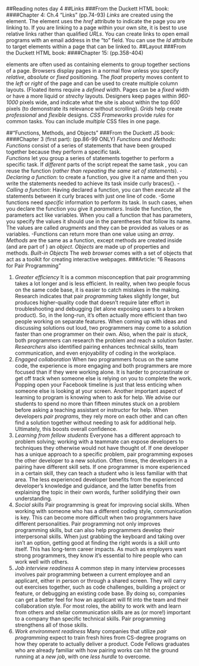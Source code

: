##Reading notes day 4 
##Links
###From the Duckett HTML book:
####Chapter 4: Ch.4 “Links” (pp.74-93)
_Links_ are created using the <a> element.
The _<a>_ element uses the _href_ attribute to indicate the page you are linking to.
If you are linking to a page within your own site, it is best to use relative links rather than qualified _URLs_.
You can create links to open email programs with an email address in the “to” field.
You can use the _Id_ attribute to target elements within a page that can be linked to.
##Layout
###From the Duckett HTML book:
####Chapter 15: (pp.358-404)
_<div>_ elements are often used as containing elements to group together sections of a page.
Browsers display pages in a normal flow unless you specify _relative_, _absolute_ or _fixed_ positioning.
The _float_ property moves content to the *left* or *right* of the page and can be used to create multiple column layouts. (Floated items require a *defined* width.
Pages can be a _fixed_ width or have a more liquid or *strechy* layouts.
Designers keep pages within _960-1000_ pixels wide, and indicate what the site is about within the top _600_ pixels (to demonstrate its relevance without scrolling).
_Grids_ help create *professional* and *flexible* designs.
_CSS Frameworks_ provide *rules* for common tasks.
You can include *multiple* CSS files in one page.

##“Functions, Methods, and Objects” 
###From the Duckett JS book:
####Chapter 3 (first part): (pp.86-99 ONLY) 
_Functions and Methods_:
_Functions_ consist of a series of statements that have been grouped together because they perform a specific task.  
_Functions_ let you group a series of statements together to perform a specific task. If *different* parts of the script repeat the same task , you can reuse the function (*rather than repeating the same set of statements*).
-_Declaring a function_: to create a function, you give it a name and then you write the statements needed to achieve its task inside curly braces{}.
-_Calling a function_: Having declared a function, you can then *execute* all the statements between it curly braces with just one line of code.
-Some functions need *specific* information to perform its task. In such cases, when you declare the function you give it *parameters*. Inside the function, the parameters act like variables. When you call a function that has parameters, you specify the values it should use in the parentheses that follow its name. The values are called _arugments_ and they can be provided as values or as variables.
-Functions can return more than one value using an _array_. 
_Methods_ are the same as a function, except methods are created inside (and are part of ) an *object*.
_Objects_ are made up of properties and methods. 
_Built-in Objects_ The *web browser* comes with a set of objects that act as a toolkit for creating interactive webpages.
###Article: “6 Reasons for Pair Programming”
1. _Greater efficiency_
It is a common misconception that pair programming takes a lot longer and is less efficient. In reality, when two people focus on the same code base, it is easier to catch mistakes in the making. Research indicates that pair *programming* takes slightly longer, but produces higher-quality code that doesn’t require later effort in troubleshooting and debugging (let alone exposing users to a broken product). So, in the long-run, it’s often actually more efficient than two people working on separate features. When coming up with ideas and discussing solutions out loud, two programmers may come to a solution faster than one programmer on their own. Also, when the pair is _stuck_, both programmers can research the problem and reach a solution faster. *Researchers* also identified pairing enhances technical skills, team communication, and even enjoyability of coding in the workplace.
2. _Engaged collaboration_
When _two_ programmers focus on the same code, the experience is more engaging and both programmers are more focused than if they were working alone. It is harder to procrastinate or get off track when someone else is relying on you to complete the work. Popping open your Facebook timeline is just that less enticing when someone else is looking at your screen.
Another important aspect of learning to program is knowing when to ask for help. We advise our students to spend no more than fifteen minutes stuck on a problem before asking a teaching assistant or instructor for help. When developers *pair program*s, they rely more on each other and can often find a solution together without needing to ask for additional help. Ultimately, this boosts overall confidence.
3. _Learning from fellow students_
Everyone has a different approach to problem solving; working with a teammate can expose developers to techniques they otherwise would not have thought of. If one developer has a unique approach to a specific problem, pair programming exposes the other developer to a new solution.
Often times, the developers in a pairing have different skill sets. If one programmer is more experienced in a certain skill, they can teach a student who is less familiar with that area. The less experienced developer benefits from the experienced developer’s knowledge and guidance, and the latter benefits from explaining the topic in their own words, further solidifying their own understanding.
4. _Social skills_
Pair programming is great for improving social skills. When working with someone who has a different coding style, communication is key. This can become more difficult when two programmers have different personalities. Pair programming not only improves programming skills, but can also help programmers develop their interpersonal skills. When just grabbing the keyboard and taking over isn’t an option, getting good at finding the right words is a skill unto itself.
This has long-term career impacts. As much as employers want strong programmers, they know it’s essential to hire people who can work well with others.
5. _Job interview readiness_
A common step in many interview processes involves pair programming between a current employee and an applicant, either in person or through a shared screen. They will carry out exercises together, such as code challenges, building a project or feature, or debugging an existing code base. By doing so, companies can get a better feel for how an applicant will fit into the team and their collaboration style.
For most roles, the ability to work with and learn from others and stellar communication skills are as (or more!) important to a company than specific technical skills. Pair programming strengthens all of those skills.
6. _Work environment readiness_
Many companies that utilize _pair programming_ expect to train fresh hires from CS-degree programs on how they operate to actually deliver a product. Code Fellows graduates who are already familiar with how pairing works can hit the ground running at a *new job*, with one *less hurdle* to overcome.
